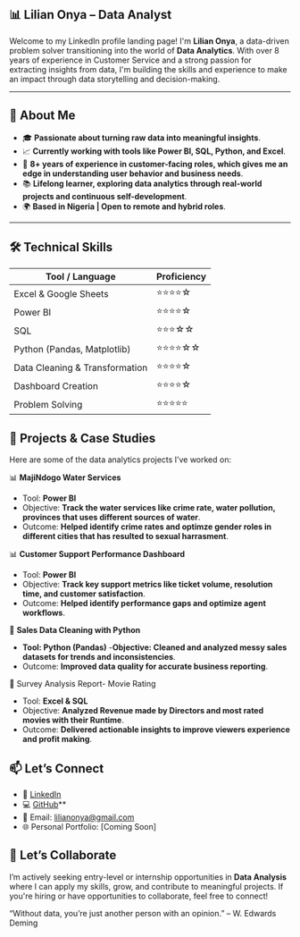 ## 📊 Lilian Onya – Data Analyst

Welcome to my LinkedIn profile landing page! I'm **Lilian Onya**, a data-driven problem solver transitioning into the world of **Data Analytics**. With over 8 years of experience in Customer Service and a strong passion for extracting insights from data, I'm building the skills and experience to make an impact through data storytelling and decision-making.

---

## 🚀 About Me

- 🎓 **Passionate about turning raw data into meaningful insights**.
- 📈 **Currently working with tools like Power BI, SQL, Python, and Excel**.
- 🤝 **8+ years of experience in customer-facing roles, which gives me an edge in understanding user behavior and business needs**.
- 📚 **Lifelong learner, exploring data analytics through real-world projects and continuous self-development**.
- 🌍 **Based in Nigeria | Open to remote and hybrid roles**.

---

## 🛠️ Technical Skills

| Tool / Language | Proficiency |
|-----------------|-------------|
| Excel & Google Sheets | ⭐⭐⭐⭐☆ |
| Power BI         | ⭐⭐⭐⭐☆ |
| SQL              | ⭐⭐⭐☆☆ |
| Python (Pandas, Matplotlib) | ⭐⭐⭐⭐☆☆ |
| Data Cleaning & Transformation | ⭐⭐⭐⭐☆ |
| Dashboard Creation | ⭐⭐⭐⭐☆ |
| Problem Solving | ⭐⭐⭐⭐⭐ |



## 📌 Projects & Case Studies

Here are some of the data analytics projects I’ve worked on:

📊 **MajiNdogo Water Services**
-  Tool: **Power BI**
-  Objective: **Track the water services like crime rate, water pollution, provinces that uses different sources of water**.  
- Outcome: **Helped identify crime rates and optimze gender roles in different cities that has resulted to sexual harrasment**.

📊 **Customer Support Performance Dashboard**
- Tool: **Power BI**  
- Objective: **Track key support metrics like ticket volume, resolution time, and customer satisfaction**.  
- Outcome: **Helped identify performance gaps and optimize agent workflows**.

🐍 **Sales Data Cleaning with Python**
- **Tool: Python (Pandas)**
-**Objective: Cleaned and analyzed messy sales datasets for trends and inconsistencies**.  
-  Outcome: **Improved data quality for accurate business reporting**.

🧮 Survey Analysis Report- Movie Rating
-  Tool: **Excel & SQL** 
- Objective: **Analyzed Revenue made by Directors and most rated movies with their Runtime**.  
- Outcome: **Delivered actionable insights to improve viewers experience and profit making**.



## 📫 Let’s Connect

- 🔗 [LinkedIn](https://www.linkedin.com/in/lilian-onya)
- 💻 [GitHub](https://github.com/Lilian1-O/Lilian1-O)**
- 📧 Email: lilianonya@gmail.com
- 🌐 Personal Portfolio: [Coming Soon]



## 🙌 Let’s Collaborate

I’m actively seeking entry-level or internship opportunities in **Data Analysis** where I can apply my skills, grow, and contribute to meaningful projects. If you're hiring or have opportunities to collaborate, feel free to connect!



 “Without data, you’re just another person with an opinion.” – W. Edwards Deming
